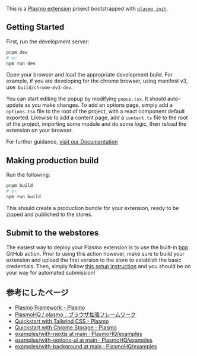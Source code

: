 This is a [Plasmo extension](https://docs.plasmo.com/) project bootstrapped with [`plasmo init`](https://www.npmjs.com/package/plasmo).

## Getting Started

First, run the development server:

```bash
pnpm dev
# or
npm run dev
```

Open your browser and load the appropriate development build. For example, if you are developing for the chrome browser, using manifest v3, use: `build/chrome-mv3-dev`.

You can start editing the popup by modifying `popup.tsx`. It should auto-update as you make changes. To add an options page, simply add a `options.tsx` file to the root of the project, with a react component default exported. Likewise to add a content page, add a `content.ts` file to the root of the project, importing some module and do some logic, then reload the extension on your browser.

For further guidance, [visit our Documentation](https://docs.plasmo.com/)

## Making production build

Run the following:

```bash
pnpm build
# or
npm run build
```

This should create a production bundle for your extension, ready to be zipped and published to the stores.

## Submit to the webstores

The easiest way to deploy your Plasmo extension is to use the built-in [bpp](https://bpp.browser.market) GitHub action. Prior to using this action however, make sure to build your extension and upload the first version to the store to establish the basic credentials. Then, simply follow [this setup instruction](https://docs.plasmo.com/workflows#submit-your-extension) and you should be on your way for automated submission!


## 参考にしたページ

- [Plasmo Framework - Plasmo](https://docs.plasmo.com/)  
- [PlasmoHQ / plasmo：ブラウザ拡張フレームワーク](https://github.com/PlasmoHQ/plasmo)  
- [Quickstart with Tailwind CSS - Plasmo](https://docs.plasmo.com/quickstarts/with-tailwindcss)  
- [Quickstart with Chrome Storage - Plasmo](https://docs.plasmo.com/quickstarts/with-chrome-storage)  
- [examples/with-nextjs at main · PlasmoHQ/examples](https://github.com/PlasmoHQ/examples/tree/main/with-nextjs)  
- [examples/with-options-ui at main · PlasmoHQ/examples](https://github.com/PlasmoHQ/examples/tree/main/with-options-ui)  
- [examples/with-background at main · PlasmoHQ/examples](https://github.com/PlasmoHQ/examples/tree/main/with-background)  






